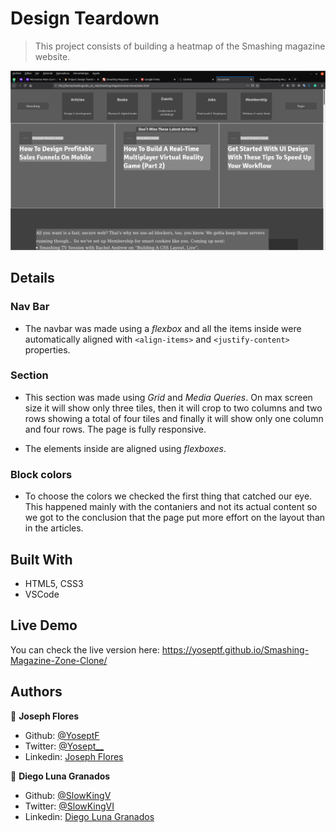 # Design Teardown

> This project consists of building a heatmap of the Smashing magazine website.

![Page Screenshot](scrnshot.png)

## Details  

### Nav Bar 
- The navbar was made using a *flexbox* and all the items inside were automatically aligned with `<align-items>` and `<justify-content>` properties.

### Section

- This section was made using *Grid* and *Media Queries*. On max screen size it will show only three tiles, then it will crop to two columns and two rows showing a total of four tiles and finally it will show only one column and four rows. The page is fully responsive.

- The elements inside are aligned using *flexboxes*.

### Block colors
- To choose the colors we checked the first thing that catched our eye. This happened mainly with the contaniers and not its actual content so we got to the conclusion that the page put more effort on the layout than in the articles.

## Built With

- HTML5, CSS3
- VSCode

## Live Demo
You can check the live version here: https://yoseptf.github.io/Smashing-Magazine-Zone-Clone/

## Authors

👤 **Joseph Flores**
- Github: [@YoseptF](https://github.com/YoseptF)
- Twitter: [@Yosept__](https://twitter.com/Yosept__)
- Linkedin: [Joseph Flores](https://www.linkedin.com/in/joseph-flores-928505106/)

👤 **Diego Luna Granados**
- Github: [@SlowKingV](https://github.com/SlowKingV)
- Twitter: [@SlowKingVI](https://twitter.com/SlowKingVI)
- Linkedin: [Diego Luna Granados](https://www.linkedin.com/in/diego-luna-granados-64007b197/)
